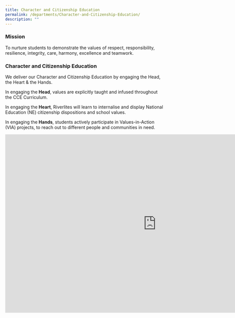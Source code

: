 ```yaml
---
title: Character and Citizenship Education
permalink: /departments/Character-and-Citizenship-Education/
description: ""
---
```

### **Mission**


To nurture students to demonstrate the values of respect, responsibility, resilience, integrity, care, harmony, excellence and teamwork.

### **Character and Citizenship Education**


We deliver our Character and Citizenship Education by engaging the Head, the Heart &amp; the Hands.

  

In engaging the&nbsp;**Head**, values are explicitly taught and infused throughout the CCE Curriculum.

  

In engaging the&nbsp;**Heart**, Riverlites will learn to internalise and display National Education (NE) citizenship dispositions and school values.

  

In engaging the&nbsp;**Hands**, students actively participate in Values-in-Action (VIA) projects, to reach out to different people and communities in need.

<iframe allowfullscreen="true" height="569" width="960" frameborder="0" src="https://docs.google.com/presentation/d/e/2PACX-1vTgB-ivJVSBC1L6E0pRqHjLgTuJKEzxJEA419IoQTQyEU0zEJSStUSsUy4bbeceSy6WBFqP2sh3QATH/embed?start=false&amp;loop=false&amp;delayms=3000"></iframe>